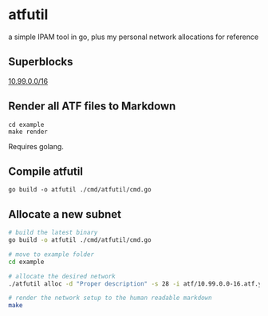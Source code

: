 # atfutil

a simple IPAM tool in go, plus my personal network allocations for reference

## Superblocks

[10.99.0.0/16](example/10.99.0.0-16.md)

## Render all ATF files to Markdown

```
cd example
make render
```

Requires golang.

## Compile atfutil

```
go build -o atfutil ./cmd/atfutil/cmd.go
```

## Allocate a new subnet

```bash
# build the latest binary
go build -o atfutil ./cmd/atfutil/cmd.go

# move to example folder
cd example

# allocate the desired network
./atfutil alloc -d "Proper description" -s 28 -i atf/10.99.0.0-16.atf.yaml -o atf/10.99.0.0-16.atf.yaml 

# render the network setup to the human readable markdown
make
```
